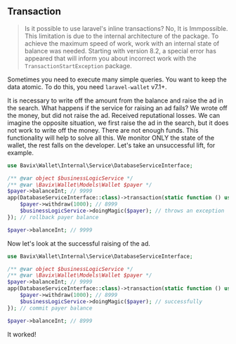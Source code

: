## Transaction

> Is it possible to use laravel's inline transactions? No, It is Immpossible. This limitation is due to the internal architecture of the package. To achieve the maximum speed of work, work with an internal state of balance was needed. Starting with version 8.2, a special error has appeared that will inform you about incorrect work with the `TransactionStartException` package.

Sometimes you need to execute many simple queries. You want to keep the data atomic. To do this, you need `laravel-wallet` v7.1+.

It is necessary to write off the amount from the balance and raise the ad in the search. What happens if the service for raising an ad fails? We wrote off the money, but did not raise the ad. Received reputational losses. We can imagine the opposite situation, we first raise the ad in the search, but it does not work to write off the money. There are not enough funds. This functionality will help to solve all this. We monitor ONLY the state of the wallet, the rest falls on the developer. Let's take an unsuccessful lift, for example.

```php
use Bavix\Wallet\Internal\Service\DatabaseServiceInterface;

/** @var object $businessLogicService */
/** @var \Bavix\Wallet\Models\Wallet $payer */
$payer->balanceInt; // 9999
app(DatabaseServiceInterface::class)->transaction(static function () use ($payer) {
    $payer->withdraw(1000); // 8999
    $businessLogicService->doingMagic($payer); // throws an exception
}); // rollback payer balance

$payer->balanceInt; // 9999
```

Now let's look at the successful raising of the ad.

```php
use Bavix\Wallet\Internal\Service\DatabaseServiceInterface;

/** @var object $businessLogicService */
/** @var \Bavix\Wallet\Models\Wallet $payer */
$payer->balanceInt; // 9999
app(DatabaseServiceInterface::class)->transaction(static function () use ($payer) {
    $payer->withdraw(1000); // 8999
    $businessLogicService->doingMagic($payer); // successfully
}); // commit payer balance

$payer->balanceInt; // 8999
```

It worked! 
